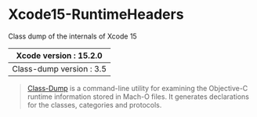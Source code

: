 # Xcode15-RuntimeHeaders
Class dump of the internals of Xcode 15


|Xcode version : 15.2.0| 
|------------------------|
|Class-dump version : 3.5|

> [Class-Dump](http://stevenygard.com/projects/class-dump/) is a command-line utility for examining the Objective-C runtime information stored in Mach-O files. It generates declarations for the classes, categories and protocols.

